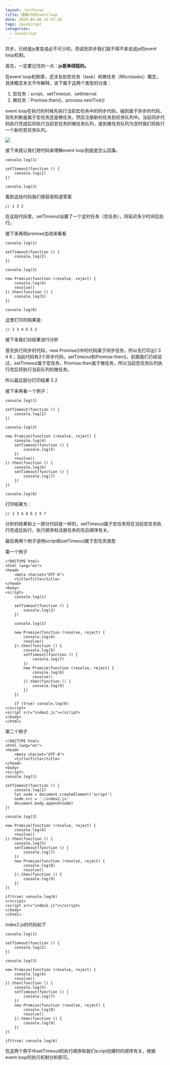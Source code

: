```yaml
---
layout: /archives
title: 理解JS的eventloop
date: 2019-04-06 22:47:26
tags: JavaScript
categories:
  - JavaScript
---
```

异步，已经是js里变成必不可少的，而说到异步我们就不得不来说说js的event loop机制。

首先，一定要记住的一点：**js是单线程的。**

在event loop机制里，还涉及到宏任务（task）和微任务（Microtasks）概念，具体概念本文不作解释，说下属于这两个类型的分类：

1. 宏任务：script、setTimeout、setInterval
2. 微任务：Promise.then()、process.nextTick()

event loop在执行的时候先执行当前宏任务中的同步代码，碰到属于异步的代码，则先判断是属于宏任务还是微任务，然后注册新的任务到任务队列中。当前同步代码执行完成后将执行当前宏任务的微任务队列，直到微任务队列为空时我们将执行一个新的宏任务队列。

![](https://user-gold-cdn.xitu.io/2019/4/6/169f0f290787f313?w=800&h=658&f=jpeg&s=42740)

接下来就让我们用代码来理解event loop到底是怎么回事。


```
console.log(1)

setTimeout(function () {
    console.log(2)
})

console.log(3)
```

看到这段代码我们很容易知道答案

```
// 1 3 2
```

在这段代码里，setTimeout设置了一个定时任务（宏任务），将延迟多少时间后执行。

接下来再把promise加进来看看

```
console.log(1)

setTimeout(function () {
    console.log(2)
})

console.log(3)

new Promise(function (resolve, reject) {
    console.log(4)
    resolve()
}).then(function () {
    console.log(5)
})

console.log(6)
```

这里打印的结果是:

```
// 1 3 4 6 5 2
```

接下来我们对结果进行分析

首先执行同步的代码，new Promise()中的代码属于同步任务，所以先打印出1 3 4 6；当前代码有2个异步代码，setTimeout和Promise.then()，前面我们已经说过，setTimeout属于宏任务，Promise.then属于微任务，所以当前宏任务队列执行完后将执行当前队列的微任务。

所以最后部分打印结果 5 2

接下来再看一个例子：

```
console.log(1)

setTimeout(function () {
    console.log(2)
})

console.log(3)

new Promise(function (resolve, reject) {
    console.log(4)
    setTimeout(function () {
        console.log(5)
    })
    resolve()
}).then(function () {
    console.log(6)
    setTimeout(function () {
        console.log(7)
    })
})

console.log(8)
```

打印结果为：

```
// 1 3 4 8 6 2 5 7
```

分析的结果和上一部分代码是一样的，setTimeout属于宏任务将在当前宏任务执行完成后执行，执行顺序和注册任务的先后顺序有关。

最后再两个例子说明script和setTimeout属于宏任务类型

第一个例子

```
<!DOCTYPE html>
<html lang="en">
<head>
    <meta charset="UTF-8">
    <title>Title</title>
</head>
<body>
<script>
    console.log(1)

    setTimeout(function () {
        console.log(2)
    })

    console.log(3)

    new Promise(function (resolve, reject) {
        console.log(4)
        resolve()
    }).then(function () {
        console.log(5)
        setTimeout(function () {
            console.log(7)
        })
        new Promise(function (resolve, reject) {
            console.log(8)
            resolve()
        }).then(function () {
            console.log(9)
        })
    })

    if (true) console.log(6)
</script>
<script src="index2.js"></script>
</body>
</html>
```

第二个例子

```
<!DOCTYPE html>
<html lang="en">
<head>
    <meta charset="UTF-8">
    <title>Title</title>
</head>
<body>
<script>
console.log(1)

setTimeout(function () {
    console.log(2)
    let node = document.createElement('script')
    node.src = './index2.js'
    document.body.append(node)
})

console.log(3)

new Promise(function (resolve, reject) {
    console.log(4)
    resolve()
}).then(function () {
    console.log(5)
    setTimeout(function () {
        console.log(7)
    })
    new Promise(function (resolve, reject) {
        console.log(8)
        resolve()
    }).then(function () {
        console.log(9)
    })
})

if(true) console.log(6)
</script>
<script src="index2.js"></script>
</body>
</html>
```

index2.js的代码如下

```
console.log(1)

setTimeout(function () {
    console.log(2)
})

console.log(3)

new Promise(function (resolve, reject) {
    console.log(4)
    resolve()
}).then(function () {
    console.log(5)
    setTimeout(function () {
        console.log(7)
    })
    new Promise(function (resolve, reject) {
        console.log(8)
        resolve()
    }).then(function () {
        console.log(9)
    })
})

if(true) console.log(6)
```

在这两个例子中setTimeout的执行顺序和我们script创建时的顺序有关，根据event loop的执行机制分析即可。

